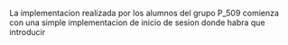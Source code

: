 La implementacion realizada por los alumnos del grupo P_509 comienza con una simple implementacion de inicio de sesion donde habra que introducir 
